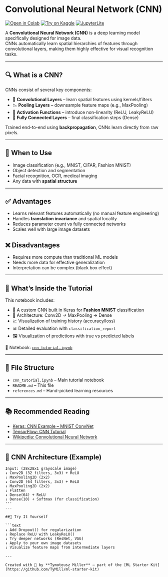 # Convolutional Neural Network (CNN)

[![Open in Colab](https://colab.research.google.com/assets/colab-badge.svg)](https://colab.research.google.com/github/TyMill/ml-starter-kit/blob/main/eng/cnn/cnn_tutorial.ipynb)
[![Try on Kaggle](https://img.shields.io/badge/Open%20in-Kaggle-blue)](https://www.kaggle.com/code)
[![JupyterLite](https://img.shields.io/badge/Try%20it-JupyterLite-orange)](https://jupyterlite.github.io/demo)

A **Convolutional Neural Network (CNN)** is a deep learning model specifically designed for image data.  
CNNs automatically learn spatial hierarchies of features through convolutional layers, making them highly effective for visual recognition tasks.

---

## 🔍 What is a CNN?

CNNs consist of several key components:

- 🧱 **Convolutional Layers** – learn spatial features using kernels/filters  
- 📉 **Pooling Layers** – downsample feature maps (e.g., MaxPooling)  
- 🔁 **Activation Functions** – introduce non-linearity (ReLU, LeakyReLU)  
- 🧠 **Fully Connected Layers** – final classification steps (Dense)

Trained end-to-end using **backpropagation**, CNNs learn directly from raw pixels.

---

## 🧠 When to Use

- Image classification (e.g., MNIST, CIFAR, Fashion MNIST)  
- Object detection and segmentation  
- Facial recognition, OCR, medical imaging  
- Any data with **spatial structure**

---

## ✅ Advantages

- Learns relevant features automatically (no manual feature engineering)  
- Handles **translation invariance** and spatial locality  
- Reduces parameter count vs fully connected networks  
- Scales well with large image datasets

## ❌ Disadvantages

- Requires more compute than traditional ML models  
- Needs more data for effective generalization  
- Interpretation can be complex (black box effect)

---

## 🧪 What’s Inside the Tutorial

This notebook includes:
- 🧠 A custom CNN built in Keras for **Fashion MNIST** classification  
- 🧱 Architecture: Conv2D → MaxPooling → Dense  
- 📈 Visualization of training history (accuracy/loss)  
- 📊 Detailed evaluation with `classification_report`  
- 🖼️ Visualization of predictions with true vs predicted labels

📘 Notebook: [`cnn_tutorial.ipynb`](./cnn_tutorial.ipynb)

---

## 📂 File Structure

- `cnn_tutorial.ipynb` – Main tutorial notebook  
- `README.md` – This file  
- `references.md` – Hand-picked learning resources

---

## 📚 Recommended Reading

- [Keras: CNN Example – MNIST ConvNet](https://keras.io/examples/vision/mnist_convnet/)
- [TensorFlow: CNN Tutorial](https://www.tensorflow.org/tutorials/images/cnn)
- [Wikipedia: Convolutional Neural Network](https://en.wikipedia.org/wiki/Convolutional_neural_network)

---

## 🧠 CNN Architecture (Example)

```text
Input: (28x28x1 grayscale image)
↓ Conv2D (32 filters, 3x3) + ReLU
↓ MaxPooling2D (2x2)
↓ Conv2D (64 filters, 3x3) + ReLU
↓ MaxPooling2D (2x2)
↓ Flatten
↓ Dense(64) + ReLU
↓ Dense(10) + Softmax (for classification)
'''
---

##🧠 Try It Yourself

```text
↓ Add Dropout() for regularization
↓ Replace ReLU with LeakyReLU()
↓ Try deeper networks (ResNet, VGG)
↓ Apply to your own image datasets
↓ Visualize feature maps from intermediate layers

---

Created with 🧬 by **Tymoteusz Miller** — part of the [ML Starter Kit](https://github.com/TyMill/ml-starter-kit)

